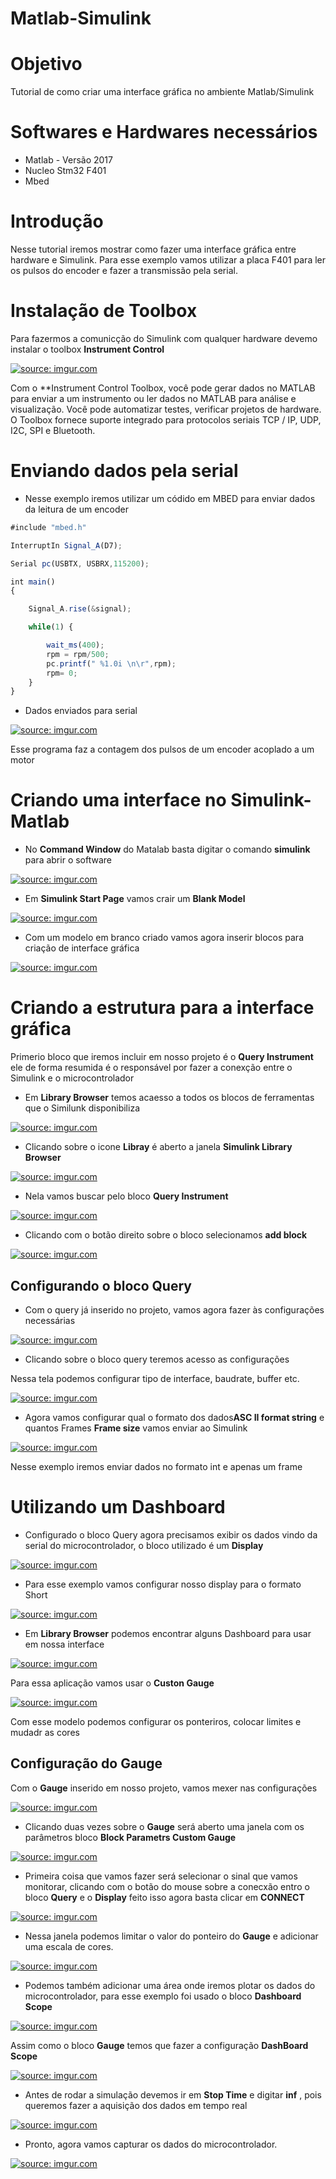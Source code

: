 # Matlab-Simulink
# Objetivo
Tutorial de como criar uma interface gráfica no ambiente Matlab/Simulink

# Softwares e Hardwares  necessários 
* Matlab - Versão 2017 
* Nucleo Stm32 F401
* Mbed 

# Introdução 
Nesse tutorial iremos mostrar como fazer uma interface gráfica entre hardware e Simulink. Para esse exemplo vamos  utilizar a placa F401 para ler os pulsos do encoder e fazer a transmissão pela serial.

# Instalação de Toolbox

 Para fazermos a comunicção do Simulink com qualquer hardware devemo instalar o toolbox **Instrument Control** 
 
<a href="https://imgur.com/8vvmKyQ"> <img src="https://i.imgur.com/8vvmKyQ.png" title="source: imgur.com" /></a>

Com o **Instrument Control Toolbox, você pode gerar dados no MATLAB para enviar a um instrumento ou ler dados no MATLAB para análise e visualização. Você pode automatizar testes, verificar projetos de hardware. O Toolbox fornece suporte integrado para protocolos seriais TCP / IP, UDP, I2C, SPI e Bluetooth.

# Enviando dados pela serial 
* Nesse exemplo iremos utilizar um códido em MBED para enviar dados da leitura de um encoder

```javascript
#include "mbed.h"

InterruptIn Signal_A(D7);

Serial pc(USBTX, USBRX,115200);

int main()
{

    Signal_A.rise(&signal);

    while(1) {

        wait_ms(400);
        rpm = rpm/500;
        pc.printf(" %1.0i \n\r",rpm);
        rpm= 0;
    }
}

```

* Dados enviados para serial 

<a href="https://imgur.com/gps1j1M"><img src="https://i.imgur.com/gps1j1M.png" title="source: imgur.com" /></a>

 Esse programa faz a contagem dos pulsos de um encoder acoplado a um motor 
 
 # Criando uma interface no Simulink-Matlab
 
* No **Command Window** do Matalab basta digitar o comando **simulink** para abrir o software 
 
 <a href="https://imgur.com/FHxaozi"><img src="https://i.imgur.com/FHxaozi.png" title="source: imgur.com" /></a>
 
 * Em **Simulink Start Page** vamos crair um **Blank Model** 
  
 <a href="https://imgur.com/NCocRDd"><img src="https://i.imgur.com/NCocRDd.png" title="source: imgur.com" /></a>
 
 * Com  um modelo em branco criado vamos agora inserir blocos para criação de interface gráfica
 
 <a href="https://imgur.com/FmQXPz4"><img src="https://i.imgur.com/FmQXPz4.png" title="source: imgur.com" /></a>
 
 # Criando a estrutura para a interface gráfica 
 
 Primerio bloco que iremos incluir em nosso projeto é o **Query Instrument** ele de forma resumida é o responsável por fazer a conexção entre o Simulink e o microcontrolador 
 
* Em  **Library Browser** temos acaesso  a todos os blocos de ferramentas que o Similunk disponibiliza 
 
 <a href="https://imgur.com/UqNxRIB"><img src="https://i.imgur.com/UqNxRIB.png" title="source: imgur.com" /></a>
 
* Clicando sobre o icone **Libray** é aberto a janela **Simulink Library Browser** 
 
 <a href="https://imgur.com/s9JSBqC"><img src="https://i.imgur.com/s9JSBqC.png" title="source: imgur.com" /></a>
 
* Nela vamos buscar pelo bloco **Query Instrument**
 
 <a href="https://imgur.com/EebjXwN"><img src="https://i.imgur.com/EebjXwN.png" title="source: imgur.com" /></a>
 
 * Clicando com o botão direito sobre o bloco selecionamos **add block**
 
 <a href="https://imgur.com/woi8zjh"><img src="https://i.imgur.com/woi8zjh.png" title="source: imgur.com" /></a>
 
 
 ## Configurando o bloco Query

* Com o query já inserido no projeto, vamos agora fazer às configurações necessárias  

<a href="https://imgur.com/HiIuWom"><img src="https://i.imgur.com/HiIuWom.png" title="source: imgur.com" /></a>

* Clicando sobre o bloco query teremos acesso as configurações 

 Nessa tela  podemos configurar tipo de interface, baudrate, buffer etc.
 
<a href="https://imgur.com/bYz8JX0"><img src="https://i.imgur.com/bYz8JX0.png" title="source: imgur.com" /></a>

 * Agora vamos configurar qual o formato dos dados**ASC II format string** e quantos Frames **Frame size** vamos enviar ao Simulink

<a href="https://imgur.com/mFqQ571"><img src="https://i.imgur.com/mFqQ571.png" title="source: imgur.com" /></a>

  Nesse exemplo iremos enviar dados no formato int e apenas um frame
  
  
  
  #  Utilizando um Dashboard
 
 *  Configurado o bloco Query agora precisamos exibir os dados vindo da serial do microcontrolador, o bloco utilizado é um **Display**

  <a href="https://imgur.com/3TbdNTd"><img src="https://i.imgur.com/3TbdNTd.png" title="source: imgur.com" /></a>
  
  * Para esse exemplo vamos configurar nosso display para o formato Short
   
   <a href="https://imgur.com/nch1MCq"><img src="https://i.imgur.com/nch1MCq.png" title="source: imgur.com" /></a>
  
  * Em **Library Browser** podemos encontrar alguns Dashboard para usar em nossa interface

  <a href="https://imgur.com/vDmaAD4"><img src="https://i.imgur.com/vDmaAD4.png" title="source: imgur.com" /></a>
  
  Para essa aplicação vamos usar o **Custon Gauge**
  
<a href="https://imgur.com/R0ymv8E"><img src="https://i.imgur.com/R0ymv8E.png" title="source: imgur.com" /></a>

  Com esse modelo podemos configurar os ponteriros, colocar limites e mudadr as cores

## Configuração do Gauge

 Com o **Gauge** inserido em nosso projeto, vamos mexer nas configurações
 
 <a href="https://imgur.com/Lkb9prS"><img src="https://i.imgur.com/Lkb9prS.png" title="source: imgur.com" /></a>
 
  * Clicando duas vezes sobre o **Gauge** será aberto uma janela com os parâmetros bloco **Block Parametrs Custom Gauge**

<a href="https://imgur.com/syd5PFX"><img src="https://i.imgur.com/syd5PFX.png" title="source: imgur.com" /></a>

* Primeira coisa  que vamos fazer será selecionar o sinal que vamos monitorar, clicando com o botão do mouse sobre a conecxão entro o bloco **Query** e o **Display** feito isso agora basta clicar em **CONNECT**  

<a href="https://imgur.com/nroda6O"><img src="https://i.imgur.com/nroda6O.png" title="source: imgur.com" /></a>

* Nessa janela podemos limitar o valor do ponteiro do **Gauge** e adicionar uma escala de cores.

<a href="https://imgur.com/knaajKu"><img src="https://i.imgur.com/knaajKu.png" title="source: imgur.com" /></a>

* Podemos também adicionar uma área onde iremos plotar os dados do microcontrolador, para esse exemplo foi usado o bloco **Dashboard Scope**

<a href="https://imgur.com/svgcevm"><img src="https://i.imgur.com/svgcevm.png" title="source: imgur.com" /></a>

Assim como o bloco **Gauge** temos que fazer a configuração  **DashBoard Scope**

<a href="https://imgur.com/PwSZHVS"><img src="https://i.imgur.com/PwSZHVS.png" title="source: imgur.com" /></a>

* Antes de rodar a simulação devemos ir em **Stop Time** e digitar **inf** , pois queremos fazer a aquisição dos dados em tempo real  

<a href="https://imgur.com/q7MjbdF"><img src="https://i.imgur.com/q7MjbdF.png" title="source: imgur.com" /></a>

 * Pronto, agora vamos  capturar os dados do microcontrolador.

<a href="https://imgur.com/ORD42pn"><img src="https://i.imgur.com/ORD42pn.gif" title="source: imgur.com" /></a>














 
 











  
  
 
 


